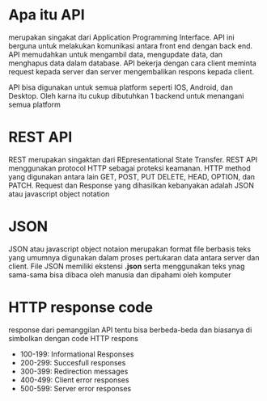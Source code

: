 # Apa itu API
merupakan singakat dari Application Programming Interface. API ini berguna untuk melakukan komunikasi antara front end dengan back end. API memudahkan untuk mengambil data, mengupdate data, dan menghapus data dalam database. API bekerja dengan cara client meminta request kepada server dan server mengembalikan respons kepada client.

API bisa digunakan untuk semua platform seperti IOS, Android, dan Desktop. Oleh karna itu cukup dibutuhkan 1 backend untuk menangani semua platform

# REST API
REST merupakan singaktan dari REpresentational State Transfer. REST API menggunakan protocol HTTP sebagai proteksi keamanan. HTTP method yang digunakan antara lain GET, POST, PUT DELETE, HEAD, OPTION, dan PATCH. Request dan Response yang dihasilkan kebanyakan adalah JSON atau javascript object notation

# JSON
JSON atau javascript object notaion merupakan format file berbasis teks yang umumnya digunakan dalam proses pertukaran data antara server dan client. File JSON memiliki ekstensi **.json** serta menggunakan teks ynag sama-sama bisa dibaca oleh manusia dan dipahami oleh komputer

# HTTP response code
response dari pemanggilan API tentu bisa berbeda-beda dan biasanya di simbolkan dengan code HTTP respons
- 100-199: Informational Responses
- 200-299: Succesfull responses
- 300-399: Redirection messages
- 400-499: Client error responses
- 500-599: Server error responses